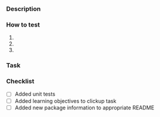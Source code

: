 ### Description

<!--- What Why How... you made this change --->

### How to test

<!--- Steps on how to test this change  --->

1.
2.
3.

### Task

<!---
- Task link from ClickUp (found on the right through Copy link)
- Task ID from ClickUp (find the id and add CU- as a prefix like CU-123456 )
--->

### Checklist

<!--- X off relevant items for this change, delete anything not relevant --->

- [ ] Added unit tests
- [ ] Added learning objectives to clickup task
- [ ] Added new package information to appropriate README

<!---
- Don't forget to add learning objectives to the PR: https://docs.github.com/en/issues/using-labels-and-milestones-to-track-work/managing-labels#applying-a-label

- Don't forget to add a reviewer on the right, and yourself as the assignee
--->
